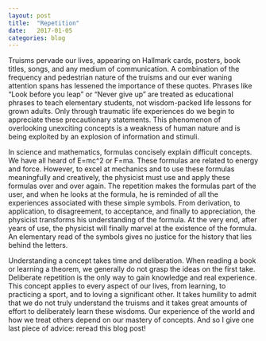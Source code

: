 ```yaml
---
layout: post
title:  "Repetition"
date:   2017-01-05
categories: blog
---
```


​Truisms pervade our lives, appearing on Hallmark cards, posters, book titles, songs, and any medium of communication.  A combination of the frequency and pedestrian nature of the truisms and our ever waning attention spans has lessened the importance of these quotes.  Phrases like “Look before you leap” or “Never give up” are treated as educational phrases to teach elementary students, not wisdom-packed life lessons for grown adults.  Only through traumatic life experiences do we begin to appreciate these precautionary statements.  This phenomenon of overlooking unexciting concepts is a weakness of human nature and is being exploited by an explosion of information and stimuli.

In science and mathematics, formulas concisely explain difficult concepts.  We have all heard of E=mc^2 or F=ma.  These formulas are related to energy and force.  However, to excel at mechanics and to use these formulas meaningfully and creatively, the physicist must use and apply these formulas over and over again.  The repetition makes the formulas part of the user, and when he looks at the formula, he is reminded of all the experiences associated with these simple symbols.  From derivation, to application, to disagreement, to acceptance, and finally to appreciation, the physicist transforms his understanding of the formula.  At the very end, after years of use, the physicist will finally marvel at the existence of the formula.  An elementary read of the symbols gives no justice for the history that lies behind the letters. 

Understanding a concept takes time and deliberation.  When reading a book or learning a theorem, we generally do not grasp the ideas on the first take.  Deliberate repetition is the only way to gain knowledge and real experience.  This concept applies to every aspect of our lives, from learning, to practicing a sport, and to loving a significant other.  It takes humility to admit that we do not truly understand the truisms and it takes great amounts of effort to deliberately learn these wisdoms.  Our experience of the world and how we treat others depend on our mastery of concepts.  And so I give one last piece of advice: reread this blog post!
















